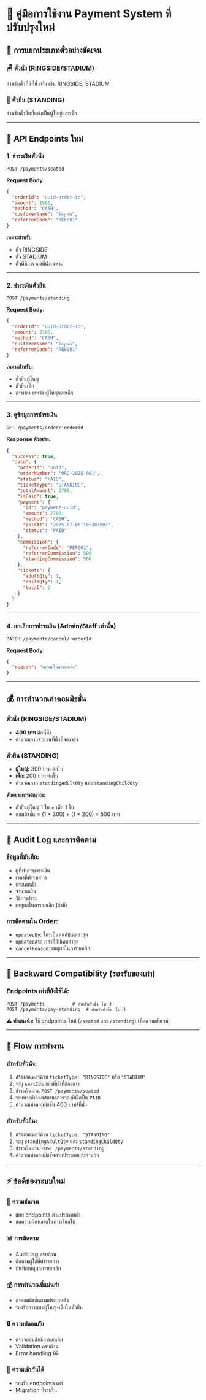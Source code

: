 # 📖 คู่มือการใช้งาน Payment System ที่ปรับปรุงใหม่

## 🎯 การแยกประเภทตั๋วอย่างชัดเจน

### 🪑 **ตั๋วนั่ง (RINGSIDE/STADIUM)**
สำหรับตั๋วที่มีที่นั่งจริง เช่น RINGSIDE, STADIUM

### 🚶 **ตั๋วยืน (STANDING)**  
สำหรับตั๋วยืนที่แบ่งเป็นผู้ใหญ่และเด็ก

---

## 🚀 API Endpoints ใหม่

### 1. **ชำระเงินตั๋วนั่ง**
```http
POST /payments/seated
```

**Request Body:**
```json
{
  "orderId": "uuid-order-id",
  "amount": 1800,
  "method": "CASH",
  "customerName": "ชื่อลูกค้า",
  "referrerCode": "REF001"
}
```

**เหมาะสำหรับ:**
- ตั๋ว RINGSIDE
- ตั๋ว STADIUM
- ตั๋วที่มีการจองที่นั่งเฉพาะ

---

### 2. **ชำระเงินตั๋วยืน**
```http
POST /payments/standing
```

**Request Body:**
```json
{
  "orderId": "uuid-order-id",
  "amount": 2700,
  "method": "CASH",
  "customerName": "ชื่อลูกค้า",
  "referrerCode": "REF001"
}
```

**เหมาะสำหรับ:**
- ตั๋วยืนผู้ใหญ่
- ตั๋วยืนเด็ก
- การผสมระหว่างผู้ใหญ่และเด็ก

---

### 3. **ดูข้อมูลการชำระเงิน**
```http
GET /payments/order/:orderId
```

**Response ตัวอย่าง:**
```json
{
  "success": true,
  "data": {
    "orderId": "uuid",
    "orderNumber": "ORD-2025-001",
    "status": "PAID",
    "ticketType": "STANDING",
    "totalAmount": 2700,
    "isPaid": true,
    "payment": {
      "id": "payment-uuid",
      "amount": 2700,
      "method": "CASH",
      "paidAt": "2025-07-06T10:30:00Z",
      "status": "PAID"
    },
    "commission": {
      "referrerCode": "REF001",
      "referrerCommission": 500,
      "standingCommission": 500
    },
    "tickets": {
      "adultQty": 1,
      "childQty": 1,
      "total": 2
    }
  }
}
```

---

### 4. **ยกเลิกการชำระเงิน** (Admin/Staff เท่านั้น)
```http
PATCH /payments/cancel/:orderId
```

**Request Body:**
```json
{
  "reason": "เหตุผลในการยกเลิก"
}
```

---

## 💰 การคำนวณค่าคอมมิชชั่น

### **ตั๋วนั่ง (RINGSIDE/STADIUM)**
- **400 บาท** ต่อที่นั่ง
- คำนวณจากจำนวนที่นั่งที่จองจริง

### **ตั๋วยืน (STANDING)**
- **ผู้ใหญ่:** 300 บาท ต่อใบ
- **เด็ก:** 200 บาท ต่อใบ
- คำนวณจาก `standingAdultQty` และ `standingChildQty`

**ตัวอย่างการคำนวณ:**
- ตั๋วยืนผู้ใหญ่ 1 ใบ + เด็ก 1 ใบ
- คอมมิชชั่น = (1 × 300) + (1 × 200) = 500 บาท

---

## 📝 Audit Log และการติดตาม

### **ข้อมูลที่บันทึก:**
- ผู้ที่ทำการชำระเงิน
- เวลาที่ทำรายการ
- ประเภทตั๋ว
- จำนวนเงิน
- วิธีการชำระ
- เหตุผลในการยกเลิก (ถ้ามี)

### **การติดตามใน Order:**
- `updatedBy`: ใครเป็นคนอัปเดตล่าสุด
- `updatedAt`: เวลาที่อัปเดตล่าสุด
- `cancelReason`: เหตุผลในการยกเลิก

---

## 🔄 Backward Compatibility (รองรับของเก่า)

### **Endpoints เก่าที่ยังใช้ได้:**
```http
POST /payments          # สำหรับตั๋วนั่ง (เก่า)
POST /payments/pay-standing  # สำหรับตั๋วยืน (เก่า)
```

⚠️ **คำแนะนำ:** ใช้ endpoints ใหม่ (`/seated` และ `/standing`) เพื่อความชัดเจน

---

## 🎯 Flow การทำงาน

### **สำหรับตั๋วนั่ง:**
1. สร้างออเดอร์ด้วย `ticketType: "RINGSIDE"` หรือ `"STADIUM"`
2. ระบุ `seatIds` ของที่นั่งที่ต้องการ
3. ชำระเงินผ่าน `POST /payments/seated`
4. ระบบจะอัปเดตสถานะการจองที่นั่งเป็น `PAID`
5. คำนวณค่าคอมมิชชั่น 400 บาท/ที่นั่ง

### **สำหรับตั๋วยืน:**
1. สร้างออเดอร์ด้วย `ticketType: "STANDING"`
2. ระบุ `standingAdultQty` และ `standingChildQty`
3. ชำระเงินผ่าน `POST /payments/standing`
4. คำนวณค่าคอมมิชชั่นตามประเภทและจำนวน

---

## ⚡ ข้อดีของระบบใหม่

### **🎯 ความชัดเจน**
- แยก endpoints ตามประเภทตั๋ว
- ลดความผิดพลาดในการเรียกใช้

### **📊 การติดตาม**
- Audit log ครบถ้วน
- ติดตามผู้ใช้ที่ทำรายการ
- บันทึกเหตุผลการยกเลิก

### **💰 การคำนวณที่แม่นยำ**
- ค่าคอมมิชชั่นตามประเภทตั๋ว
- รองรับการผสมผู้ใหญ่-เด็กในตั๋วยืน

### **🔒 ความปลอดภัย**
- ตรวจสอบสิทธิ์การยกเลิก
- Validation ครบถ้วน
- Error handling ที่ดี

### **🔄 ความเข้ากันได้**
- รองรับ endpoints เก่า
- Migration ที่ราบรื่น
